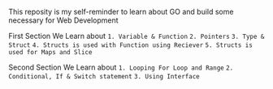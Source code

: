 This reposity is my self-reminder to learn about GO and build some necessary for Web Development


First Section We Learn about
 ```1. Variable & Function```
 ```2. Pointers```
 ```3. Type & Struct```
 ```4. Structs is used with Function using Reciever```
 ```5. Structs is used for Maps and Slice```

 Second Section We Learn about
 ```1. Looping For Loop and Range```
 ```2. Conditional, If & Switch statement```
 ```3. Using Interface```